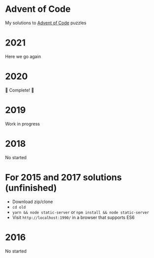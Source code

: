 # Advent of Code
My solutions to [Advent of Code](https://adventofcode.com/) puzzles

# 2021
Here we go again

# 2020
🌟 Complete! 🌟

# 2019
Work in progress

# 2018
No started

# For 2015 and 2017 solutions (unfinished)

* Download zip/clone
* `cd old`
* `yarn && node static-server` or `npm install && node static-server`
* Visit `http://localhost:1990/` in a browser that supports ES6

# 2016
No started
